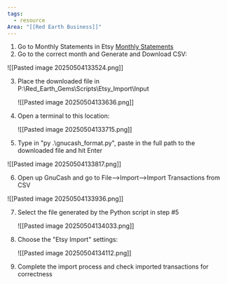 ```yaml
---
tags:
  - resource
Area: "[[Red Earth Business]]"
---
```

1.  Go to Monthly Statements in Etsy [Monthly Statements](https://www.etsy.com/your/account/payments/monthly-statements)
2.  Go to the correct month and Generate and Download CSV:
   
   ![[Pasted image 20250504133524.png]]

3. Place the downloaded file in P:\Red_Earth_Gems\Scripts\Etsy_Import\Input
   
   ![[Pasted image 20250504133636.png]]

4. Open a terminal to this location:
   
   ![[Pasted image 20250504133715.png]]

5.   Type in "py .\gnucash_format.py", paste in the full path to the downloaded file and hit Enter
   
   ![[Pasted image 20250504133817.png]]

6.  Open up GnuCash and go to File-->Import-->Import Transactions from CSV
   
   ![[Pasted image 20250504133936.png]]

7. Select the file generated by the Python script in step #5
   
   ![[Pasted image 20250504134033.png]]

8. Choose the "Etsy Import" settings:
   
   ![[Pasted image 20250504134112.png]]

9.  Complete the import process and check imported transactions for correctness